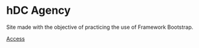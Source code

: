 # hDC Agency
Site made with the objective of practicing the use of Framework Bootstrap.

[Access](https://gscripter.github.io/hDC-Agency/)
